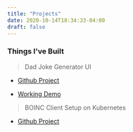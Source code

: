 ```yaml
---
title: "Projects"
date: 2020-10-14T18:34:33-04:00
draft: false
---
```


### Things I've Built

> Dad Joke Generator UI

- [Github Project](https://github.com/jaysgrant/dadjoke-ui)

- [Working Demo](https://dadjokes.digital603.com/)

> BOINC Client Setup on Kubernetes

- [Github Project](https://github.com/jaysgrant/kubernetes_boinc_client_setup)
